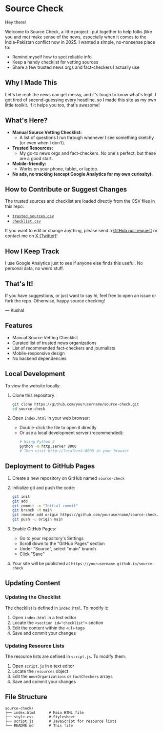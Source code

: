 # Source Check

Hey there!

Welcome to Source Check, a little project I put together to help folks (like you and me) make sense of the news, especially when it comes to the India-Pakistan conflict now in 2025. I wanted a simple, no-nonsense place to:

- Remind myself how to spot reliable info
- Keep a handy checklist for vetting sources
- Share a few trusted news orgs and fact-checkers I actually use

## Why I Made This

Let's be real: the news can get messy, and it's tough to know what's legit. I got tired of second-guessing every headline, so I made this site as my own little toolkit. If it helps you too, that's awesome!

## What's Here?

- **Manual Source Vetting Checklist:**
  - A list of questions I run through whenever I see something sketchy (or even when I don't).
- **Trusted Resources:**
  - My go-to news orgs and fact-checkers. No one's perfect, but these are a good start.
- **Mobile-friendly:**
  - Works on your phone, tablet, or laptop.
- **No ads, no tracking (except Google Analytics for my own curiosity).**

## How to Contribute or Suggest Changes

The trusted sources and checklist are loaded directly from the CSV files in this repo:
- [`trusted_sources.csv`](trusted_sources.csv)
- [`checklist.csv`](checklist.csv)

If you want to edit or change anything, please send a [GitHub pull request](https://github.com/kushal-satya/source-check/pulls) or contact me on [X (Twitter)](https://x.com/kushal_satya)!

## How I Keep Track

I use Google Analytics just to see if anyone else finds this useful. No personal data, no weird stuff.

## That's It!

If you have suggestions, or just want to say hi, feel free to open an issue or fork the repo. Otherwise, happy source checking!

— Kushal

## Features

- Manual Source Vetting Checklist
- Curated list of trusted news organizations
- List of recommended fact-checkers and journalists
- Mobile-responsive design
- No backend dependencies

## Local Development

To view the website locally:

1. Clone this repository:
   ```bash
   git clone https://github.com/yourusername/source-check.git
   cd source-check
   ```

2. Open `index.html` in your web browser:
   - Double-click the file to open it directly
   - Or use a local development server (recommended):
     ```bash
     # Using Python 3
     python -m http.server 8000
     # Then visit http://localhost:8000 in your browser
     ```

## Deployment to GitHub Pages

1. Create a new repository on GitHub named `source-check`

2. Initialize git and push the code:
   ```bash
   git init
   git add .
   git commit -m "Initial commit"
   git branch -M main
   git remote add origin https://github.com/yourusername/source-check.git
   git push -u origin main
   ```

3. Enable GitHub Pages:
   - Go to your repository's Settings
   - Scroll down to the "GitHub Pages" section
   - Under "Source", select "main" branch
   - Click "Save"

4. Your site will be published at `https://yourusername.github.io/source-check`

## Updating Content

### Updating the Checklist

The checklist is defined in `index.html`. To modify it:

1. Open `index.html` in a text editor
2. Locate the `<section id="checklist">` section
3. Edit the content within the `<ul>` tags
4. Save and commit your changes

### Updating Resource Lists

The resource lists are defined in `script.js`. To modify them:

1. Open `script.js` in a text editor
2. Locate the `resources` object
3. Edit the `newsOrganizations` or `factCheckers` arrays
4. Save and commit your changes

## File Structure

```
source-check/
├── index.html      # Main HTML file
├── style.css       # Stylesheet
├── script.js       # JavaScript for resource lists
└── README.md       # This file
```

